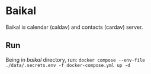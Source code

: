 # Baikal

Baikal is calendar (caldav) and contacts (cardav) server.

## Run

Being in *baikal* directory, run:
`docker compose --env-file ./data/.secrets.env -f docker-compose.yml up -d`
